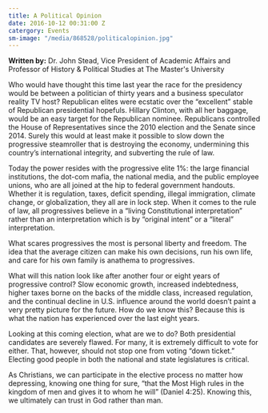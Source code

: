 ```yaml
---
title: A Political Opinion
date: 2016-10-12 00:31:00 Z
catergory: Events
sm-image: "/media/868528/politicalopinion.jpg"
---
```


**Written by:** Dr. John Stead, Vice President of Academic Affairs and Professor of History & Political Studies at The Master's University

Who would have thought this time last year the race for the presidency would be between a politician of thirty years and a business speculator reality TV host? Republican elites were ecstatic over the “excellent” stable of Republican presidential hopefuls. Hillary Clinton, with all her baggage, would be an easy target for the Republican nominee. Republicans controlled the House of Representatives since the 2010 election and the Senate since 2014. Surely this would at least make it possible to slow down the progressive steamroller that is destroying the economy, undermining this country’s international integrity, and subverting the rule of law.

Today the power resides with the progressive elite 1%: the large financial institutions, the dot-com mafia, the national media, and the public employee unions, who are all joined at the hip to federal government handouts. Whether it is regulation, taxes, deficit spending, illegal immigration, climate change, or globalization, they all are in lock step. When it comes to the rule of law, all progressives believe in a “living Constitutional interpretation” rather than an interpretation which is by “original intent” or a “literal” interpretation.

What scares progressives the most is personal liberty and freedom. The idea that the average citizen can make his own decisions, run his own life, and care for his own family is anathema to progressives.

What will this nation look like after another four or eight years of progressive control? Slow economic growth, increased indebtedness, higher taxes borne on the backs of the middle class, increased regulation, and the continual decline in U.S. influence around the world doesn’t paint a very pretty picture for the future. How do we know this? Because this is what the nation has experienced over the last eight years.

Looking at this coming election, what are we to do? Both presidential candidates are severely flawed. For many, it is extremely difficult to vote for either. That, however, should not stop one from voting “down ticket.” Electing good people in both the national and state legislatures is critical.

As Christians, we can participate in the elective process no matter how depressing, knowing one thing for sure, “that the Most High rules in the kingdom of men and gives it to whom he will” (Daniel 4:25). Knowing this, we ultimately can trust in God rather than man.
